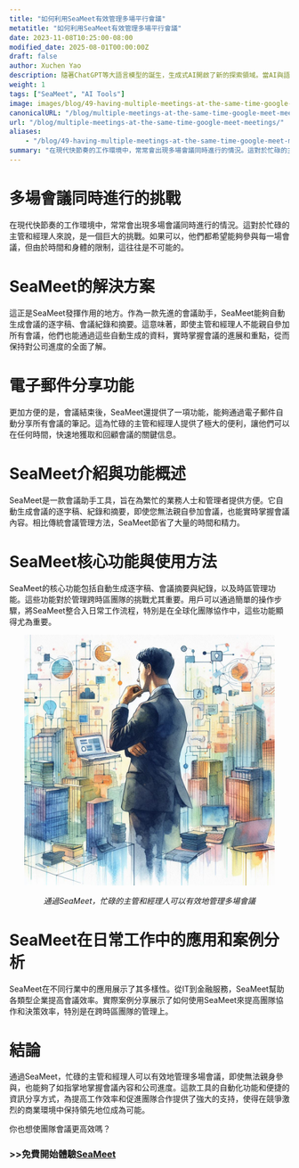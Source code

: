 ```yaml
---
title: "如何利用SeaMeet有效管理多場平行會議"
metatitle: "如何利用SeaMeet有效管理多場平行會議"
date: 2023-11-08T10:25:00-08:00
modified_date: 2025-08-01T00:00:00Z
draft: false
author: Xuchen Yao
description: 隨著ChatGPT等大語言模型的誕生，生成式AI開啟了新的探索領域。當AI與語音識別結合時，為實時會議分析提供了前所未有的可能性。但是，這對日常業務運營又意味著什麼？實時分析會議錄音已經成為了企業提高效率和溝通質量的必要工具。透過實時分析，公司可以確保每次的討論都能得到準確的記錄，從而使決策過程更加高效和精確。
weight: 1
tags: ["SeaMeet", "AI Tools"]
image: images/blog/49-having-multiple-meetings-at-the-same-time-google-meet-meetings/49-having-multiple-meetings-at-the-same-time-google-meet-meetings.jpeg
canonicalURL: "/blog/multiple-meetings-at-the-same-time-google-meet-meetings/"
url: "/blog/multiple-meetings-at-the-same-time-google-meet-meetings/"
aliases:
    - "/blog/49-having-multiple-meetings-at-the-same-time-google-meet-meetings/"
summary: "在現代快節奏的工作環境中，常常會出現多場會議同時進行的情況。這對於忙碌的主管和經理人來說，是一個巨大的挑戰。如果可以，他們都希望能夠參與每一場會議，但由於時間和身體的限制，這往往是不可能的。"
---
```


# 多場會議同時進行的挑戰
在現代快節奏的工作環境中，常常會出現多場會議同時進行的情況。這對於忙碌的主管和經理人來說，是一個巨大的挑戰。如果可以，他們都希望能夠參與每一場會議，但由於時間和身體的限制，這往往是不可能的。

# SeaMeet的解決方案
這正是SeaMeet發揮作用的地方。作為一款先進的會議助手，SeaMeet能夠自動生成會議的逐字稿、會議紀錄和摘要。這意味著，即使主管和經理人不能親自參加所有會議，他們也能通過這些自動生成的資料，實時掌握會議的進展和重點，從而保持對公司進度的全面了解。

# 電子郵件分享功能
更加方便的是，會議結束後，SeaMeet還提供了一項功能，能夠通過電子郵件自動分享所有會議的筆記。這為忙碌的主管和經理人提供了極大的便利，讓他們可以在任何時間，快速地獲取和回顧會議的關鍵信息。

# SeaMeet介紹與功能概述
SeaMeet是一款會議助手工具，旨在為繁忙的業務人士和管理者提供方便。它自動生成會議的逐字稿、紀錄和摘要，即使您無法親自參加會議，也能實時掌握會議內容。相比傳統會議管理方法，SeaMeet節省了大量的時間和精力。

# SeaMeet核心功能與使用方法
SeaMeet的核心功能包括自動生成逐字稿、會議摘要與紀錄，以及時區管理功能。這些功能對於管理跨時區團隊的挑戰尤其重要。用戶可以通過簡單的操作步驟，將SeaMeet整合入日常工作流程，特別是在全球化團隊協作中，這些功能顯得尤為重要。

<center>
<img height="450px" src="/images/blog/49-having-multiple-meetings-at-the-same-time-google-meet-meetings/1-how-to-stay-on-top-of-all-meetings.jpeg" alt="通過SeaMeet，忙碌的主管和經理人可以有效地管理多場會議"/>

*通過SeaMeet，忙碌的主管和經理人可以有效地管理多場會議*
</center>

# SeaMeet在日常工作中的應用和案例分析
SeaMeet在不同行業中的應用展示了其多樣性。從IT到金融服務，SeaMeet幫助各類型企業提高會議效率。實際案例分享展示了如何使用SeaMeet來提高團隊協作和決策效率，特別是在跨時區團隊的管理上。

# 結論
通過SeaMeet，忙碌的主管和經理人可以有效地管理多場會議，即使無法親身參與，也能夠了如指掌地掌握會議內容和公司進度。這款工具的自動化功能和便捷的資訊分享方式，為提高工作效率和促進團隊合作提供了強大的支持，使得在競爭激烈的商業環境中保持領先地位成為可能。

你也想使團隊會議更高效嗎？

### >>免費開始體驗[SeaMeet](https://meet.seasalt.ai/?utm_source=blog)
